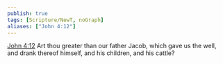 ```yaml
---
publish: true
tags: [Scripture/NewT, noGraph]
aliases: ["John 4:12"]
---
```

[John 4:12](https://churchofjesuschrist.org/study/scriptures/nt/john/4?lang=eng&id=p12#p12) Art thou greater than our father Jacob, which gave us the well, and drank thereof himself, and his children, and his cattle?
